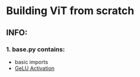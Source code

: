 # Building ViT from scratch

## INFO:

### 1. base.py contains:
* basic imports
* [GeLU Activation](https://arxiv.org/abs/1606.08415)
    
